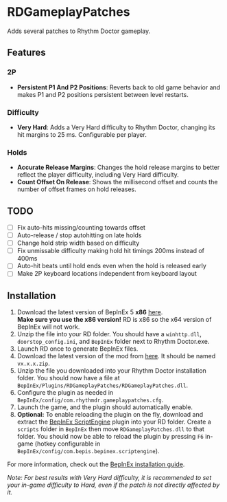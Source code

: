 # RDGameplayPatches
Adds several patches to Rhythm Doctor gameplay.

## Features

### 2P
- **Persistent P1 And P2 Positions**: Reverts back to old game behavior and makes P1 and P2 positions persistent between level restarts.

### Difficulty
- **Very Hard**: Adds a Very Hard difficulty to Rhythm Doctor, changing its hit margins to 25 ms. Configurable per player.

### Holds
- **Accurate Release Margins**: Changes the hold release margins to better reflect the player difficulty, including Very Hard difficulty.
- **Count Offset On Release**: Shows the millisecond offset and counts the number of offset frames on hold releases.

## TODO
- [ ] Fix auto-hits missing/counting towards offset
- [ ] Auto-release / stop autohitting on late holds
- [ ] Change hold strip width based on difficulty
- [ ] Fix unmissable difficulty making hold hit timings 200ms instead of 400ms
- [ ] Auto-hit beats until hold ends even when the hold is released early
- [ ] Make 2P keyboard locations independent from keyboard layout

## Installation
1. Download the latest version of BepInEx 5 **x86** [here](https://github.com/BepInEx/BepInEx/releases). \
**Make sure you use the x86 version!** RD is x86 so the x64 version of BepInEx will not work.
2. Unzip the file into your RD folder. You should have a `winhttp.dll`, `doorstop_config.ini`, and `BepInEx` folder next to Rhythm Doctor.exe.
3. Launch RD once to generate BepInEx files.
4. Download the latest version of the mod from [here](https://github.com/RandomGuyJCI/RDGameplayPatches/releases). It should be named `vx.x.x.zip`.
5. Unzip the file you downloaded into your Rhythm Doctor installation folder. You should now have a file at `BepInEx/Plugins/RDGameplayPatches/RDGameplayPatches.dll`.
6. Configure the plugin as needed in `BepInEx/config/com.rhythmdr.gameplaypatches.cfg`.
7. Launch the game, and the plugin should automatically enable.
8. **Optional:** To enable reloading the plugin on the fly, download and extract the [BepInEx ScriptEngine](https://github.com/BepInEx/BepInEx.Debug/releases/latest) plugin into your RD folder. Create a `scripts` folder in `BepInEx` then move `RDGameplayPatches.dll` to that folder. You should now be able to reload the plugin by pressing `F6` in-game (hotkey configurable in `BepInEx/config/com.bepis.bepinex.scriptengine`).

For more information, check out the [BepInEx installation guide](https://docs.bepinex.dev/articles/user_guide/installation/index.html).

*Note: For best results with Very Hard difficulty, it is recommended to set your in-game difficulty to Hard, even if the patch is not directly affected by it.*
